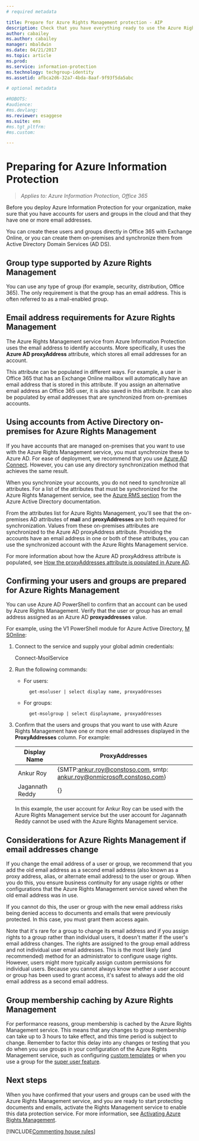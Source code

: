 ```yaml
---
# required metadata

title: Prepare for Azure Rights Management protection - AIP
description: Check that you have everything ready to use the Azure Rights Management service, so that your organization can protect documents and emails.
author: cabailey
ms.author: cabailey
manager: mbaldwin
ms.date: 04/21/2017
ms.topic: article
ms.prod:
ms.service: information-protection
ms.technology: techgroup-identity
ms.assetid: afbca2d6-32a7-4bda-8aaf-9f93f5da5abc

# optional metadata

#ROBOTS:
#audience:
#ms.devlang:
ms.reviewer: esaggese
ms.suite: ems
#ms.tgt_pltfrm:
#ms.custom:

---
```


# Preparing for Azure Information Protection

>*Applies to: Azure Information Protection, Office 365*

Before you deploy Azure Information Protection for your organization, make sure that you have accounts for users and groups in the cloud and that they have one or more email addresses. 

You can create these users and groups directly in Office 365 with Exchange Online, or you can create them on-premises and synchronize them from Active Directory Domain Services (AD DS).

## Group type supported by Azure Rights Management

You can use any type of group (for example, security, distribution, Office 365). The only requirement is that the group has an email address. This is often referred to as a mail-enabled group.

## Email address requirements for Azure Rights Management

The Azure Rights Management service from Azure Information Protection uses the email address to identify accounts. More specifically, it uses the **Azure AD proxyAddress** attribute, which stores all email addresses for an account. 

This attribute can be populated in different ways. For example, a user in Office 365 that has an Exchange Online mailbox will automatically have an email address that is stored in this attribute. If you assign an alternative email address an Office 365 user, it is also saved in this attribute. It can also be populated by email addresses that are synchronized from on-premises accounts. 

## Using accounts from Active Directory on-premises for Azure Rights Management

If you have accounts that are managed on-premises that you want to use with the Azure Rights Management service, you must synchronize these to Azure AD. For ease of deployment, we recommend that you use [Azure AD Connect](/azure/active-directory/connect/active-directory-aadconnect). However, you can use any directory synchronization method that achieves the same result.

When you synchronize your accounts, you do not need to synchronize all attributes. For a list of the attributes that must be synchronized for the Azure Rights Management service, see the [Azure RMS section](/azure/active-directory/connect/active-directory-aadconnectsync-attributes-synchronized#azure-rms) from the Azure Active Directory documentation. 

From the attributes list for Azure Rights Management, you'll see that the on-premises AD attributes of **mail** and **proxyAddresses** are both required for synchronization. Values from these on-premises attributes are synchronized to the Azure AD proxyAddress attribute. Providing the accounts have an email address in one or both of these attributes, you can use the synchronized account with the Azure Rights Management service.

For more information about how the Azure AD proxyAddress attribute is populated, see [How the proxyAddresses attribute is populated in Azure AD](https://support.microsoft.com/help/3190357/how-the-proxyaddresses-attribute-is-populated-in-azure-ad).

## Confirming your users and groups are prepared for Azure Rights Management

You can use Azure AD PowerShell to confirm that an account can be used by Azure Rights Management. Verify that the user or group has an email address assigned as an Azure AD **proxyaddresses** value. 

For example, using the V1 PowerShell module for Azure Active Directory, [M​SOnline](/powershell/module/msonline/?view=azureadps-1.0):

1. Connect to the service and supply your global admin credentials:
    
	Connect-MsolService
    
2. Run the following commands:
    
    - For users:
        
			get-msoluser | select display name, proxyaddresses
        
    - For groups:
         
			get-msolgroup | select displayname, proxyaddresses

3. Confirm that the users and groups that you want to use with Azure Rights Management have one or more email addresses displayed in the **ProxyAddresses** column. For example:
    
    |Display Name|ProxyAddresses|
    |-------------------|------------------------------|
    |Ankur Roy|{SMTP:ankur.roy@constoso.com, smtp: ankur.roy@onmicrosoft.constoso.com}|
    |Jagannath Reddy |{}|
    
    In this example, the user account for Ankur Roy can be used with the Azure Rights Management service but the user account for Jagannath Reddy cannot be used with the Azure Rights Management service.

## Considerations for Azure Rights Management if email addresses change

If you change the email address of a user or group, we recommend that you add the old email address as a second email address (also known as a proxy address, alias, or alternate email address) to the user or group. When you do this, you ensure business continuity for any usage rights or other configurations that the Azure Rights Management service saved when the old email address was in use. 

If you cannot do this, the user or group with the new email address risks being denied access to documents and emails that were previously protected. In this case, you must grant them access again.

Note that it's rare for a group to change its email address and if you assign rights to a group rather than individual users, it doesn't matter if the user's email address changes. The rights are assigned to the group email address and not individual user email addresses. This is the most likely (and recommended) method for an administrator to configure usage rights. However, users might more typically assign custom permissions for individual users. Because you cannot always know whether a user account or group has been used to grant access, it's safest to always add the old email address as a second email address.

## Group membership caching by Azure Rights Management

For performance reasons, group membership is cached by the Azure Rights Management service. This means that any changes to group membership can take up to 3 hours to take effect, and this time period is subject to change. Remember to factor this delay into any changes or testing that you do when you use groups in your configuration of the Azure Rights Management service, such as configuring [custom templates](../deploy-use/configure-custom-templates.md) or when you use a group for the [super user feature](../deploy-use/configure-super-users.md). 


## Next steps

When you have confirmed that your users and groups can be used with the Azure Rights Management service, and you are ready to start protecting documents and emails, activate the Rights Management service to enable this data protection service. For more information, see [Activating Azure Rights Management](../deploy-use/activate-service.md).

[!INCLUDE[Commenting house rules](../includes/houserules.md)]


